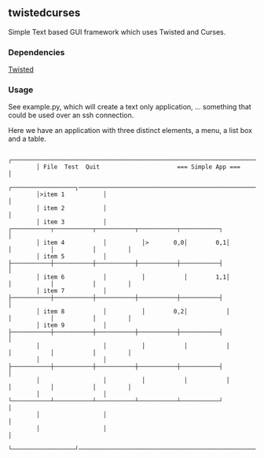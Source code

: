 ## twistedcurses 

Simple Text based GUI framework which uses Twisted and Curses.

### Dependencies

 [Twisted](http://twistedmatrix.com/trac/)

### Usage

See example.py, which will create a text only application, ... something that could be used over an ssh connection.

Here we have an application with three distinct elements, a menu, a list box and a table.

            ┌───────────────────────────────────────────────────────────────────────────────────────────────────┐
            │ File  Test  Quit                      === Simple App ===                                          │
            ┌──────────────────┐────────────────────────────────────────────────────────────────────────────────│
            │>item 1           │                                                                                │
            │ item 2           │                                                                                │
            │ item 3           │          ┌───────────┬───────────┬───────────┬───────────┬───────────┐         │
            │ item 4           │          │>       0,0│        0,1│           │           │           │         │
            │ item 5           │          ├───────────┼───────────┼───────────┼───────────┼───────────┤         │
            │ item 6           │          │           │        1,1│           │           │           │         │
            │ item 7           │          ├───────────┼───────────┼───────────┼───────────┼───────────┤         │
            │ item 8           │          │        0,2│           │           │           │           │         │
            │ item 9           │          ├───────────┼───────────┼───────────┼───────────┼───────────┤         │
            │                  │          │           │           │           │           │           │         │
            │                  │          ├───────────┼───────────┼───────────┼───────────┼───────────┤         │
            │                  │          │           │           │           │           │           │         │
            │                  │          └───────────┴───────────┴───────────┴───────────┴───────────┘         │
            │                  │                                                                                │
            │                  │                                                                                │
            └──────────────────┘────────────────────────────────────────────────────────────────────────────────┘


